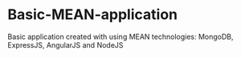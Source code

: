 # Basic-MEAN-application
Basic application created with using MEAN technologies: MongoDB, ExpressJS, AngularJS and NodeJS
